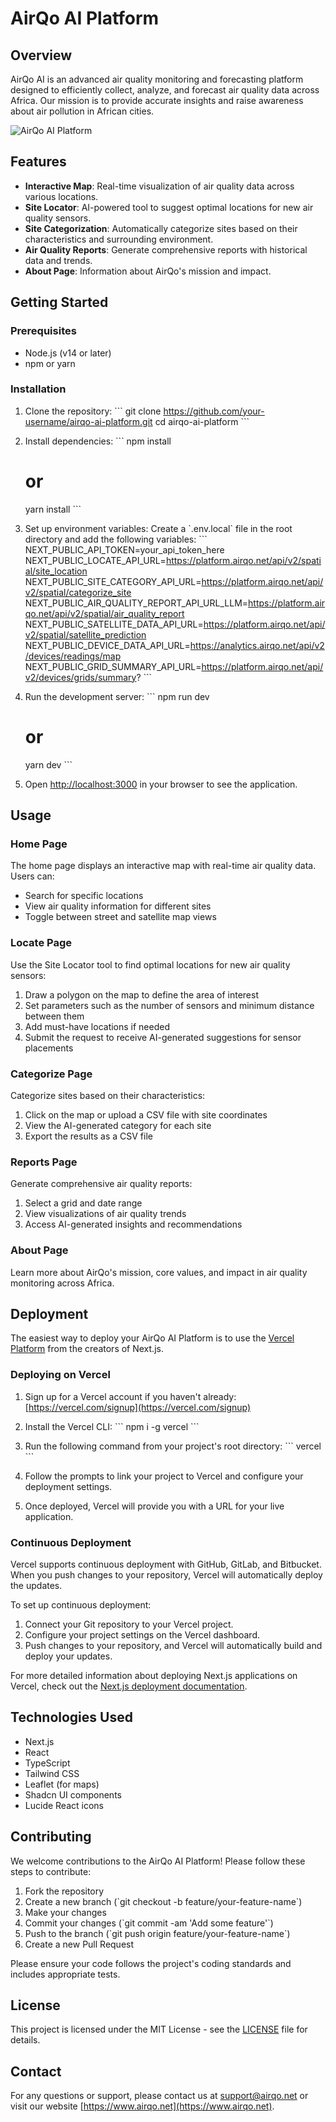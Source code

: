 # AirQo AI Platform

## Overview

AirQo AI is an advanced air quality monitoring and forecasting platform designed to efficiently collect, analyze, and forecast air quality data across Africa. Our mission is to provide accurate insights and raise awareness about air pollution in African cities.

![AirQo AI Platform](https://placeholder.com/airqo-platform-screenshot.png)

## Features

- **Interactive Map**: Real-time visualization of air quality data across various locations.
- **Site Locator**: AI-powered tool to suggest optimal locations for new air quality sensors.
- **Site Categorization**: Automatically categorize sites based on their characteristics and surrounding environment.
- **Air Quality Reports**: Generate comprehensive reports with historical data and trends.
- **About Page**: Information about AirQo's mission and impact.

## Getting Started

### Prerequisites

- Node.js (v14 or later)
- npm or yarn

### Installation

1. Clone the repository:
   \`\`\`
   git clone https://github.com/your-username/airqo-ai-platform.git
   cd airqo-ai-platform
   \`\`\`

2. Install dependencies:
   \`\`\`
   npm install
   # or
   yarn install
   \`\`\`

3. Set up environment variables:
   Create a \`.env.local\` file in the root directory and add the following variables:
   \`\`\`
    NEXT_PUBLIC_API_TOKEN=your_api_token_here   
    NEXT_PUBLIC_LOCATE_API_URL=https://platform.airqo.net/api/v2/spatial/site_location
    NEXT_PUBLIC_SITE_CATEGORY_API_URL=https://platform.airqo.net/api/v2/spatial/categorize_site
    NEXT_PUBLIC_AIR_QUALITY_REPORT_API_URL_LLM=https://platform.airqo.net/api/v2/spatial/air_quality_report
    NEXT_PUBLIC_SATELLITE_DATA_API_URL=https://platform.airqo.net/api/v2/spatial/satellite_prediction
    NEXT_PUBLIC_DEVICE_DATA_API_URL=https://analytics.airqo.net/api/v2/devices/readings/map
    NEXT_PUBLIC_GRID_SUMMARY_API_URL=https://platform.airqo.net/api/v2/devices/grids/summary?
   \`\`\`

4. Run the development server:
   \`\`\`
   npm run dev
   # or
   yarn dev
   \`\`\`

5. Open [http://localhost:3000](http://localhost:3000) in your browser to see the application.

## Usage

### Home Page
The home page displays an interactive map with real-time air quality data. Users can:
- Search for specific locations
- View air quality information for different sites
- Toggle between street and satellite map views

### Locate Page
Use the Site Locator tool to find optimal locations for new air quality sensors:
1. Draw a polygon on the map to define the area of interest
2. Set parameters such as the number of sensors and minimum distance between them
3. Add must-have locations if needed
4. Submit the request to receive AI-generated suggestions for sensor placements

### Categorize Page
Categorize sites based on their characteristics:
1. Click on the map or upload a CSV file with site coordinates
2. View the AI-generated category for each site
3. Export the results as a CSV file

### Reports Page
Generate comprehensive air quality reports:
1. Select a grid and date range
2. View visualizations of air quality trends
3. Access AI-generated insights and recommendations

### About Page
Learn more about AirQo's mission, core values, and impact in air quality monitoring across Africa.

## Deployment

The easiest way to deploy your AirQo AI Platform is to use the [Vercel Platform](https://vercel.com) from the creators of Next.js.

### Deploying on Vercel

1. Sign up for a Vercel account if you haven't already: [https://vercel.com/signup](https://vercel.com/signup)

2. Install the Vercel CLI:
   \`\`\`
   npm i -g vercel
   \`\`\`

3. Run the following command from your project's root directory:
   \`\`\`
   vercel
   \`\`\`

4. Follow the prompts to link your project to Vercel and configure your deployment settings.

5. Once deployed, Vercel will provide you with a URL for your live application.

### Continuous Deployment

Vercel supports continuous deployment with GitHub, GitLab, and Bitbucket. When you push changes to your repository, Vercel will automatically deploy the updates.

To set up continuous deployment:

1. Connect your Git repository to your Vercel project.
2. Configure your project settings on the Vercel dashboard.
3. Push changes to your repository, and Vercel will automatically build and deploy your updates.

For more detailed information about deploying Next.js applications on Vercel, check out the [Next.js deployment documentation](https://nextjs.org/docs/deployment).

## Technologies Used

- Next.js
- React
- TypeScript
- Tailwind CSS
- Leaflet (for maps)
- Shadcn UI components
- Lucide React icons

## Contributing

We welcome contributions to the AirQo AI Platform! Please follow these steps to contribute:

1. Fork the repository
2. Create a new branch (\`git checkout -b feature/your-feature-name\`)
3. Make your changes
4. Commit your changes (\`git commit -am 'Add some feature'\`)
5. Push to the branch (\`git push origin feature/your-feature-name\`)
6. Create a new Pull Request

Please ensure your code follows the project's coding standards and includes appropriate tests.

## License

This project is licensed under the MIT License - see the [LICENSE](LICENSE) file for details.

## Contact

For any questions or support, please contact us at support@airqo.net or visit our website [https://www.airqo.net](https://www.airqo.net).

